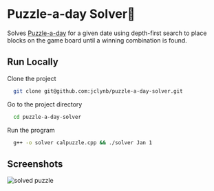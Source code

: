 # Puzzle-a-day Solver🧩

Solves [Puzzle-a-day](https://www.amazon.com/DragonFjord-Puzzle-Day-Original-Challenges/dp/B09BHV12QF?th=1) for a given date using depth-first search to place blocks on the game board until a winning combination is found.


## Run Locally

Clone the project

```bash
  git clone git@github.com:jclynb/puzzle-a-day-solver.git
```

Go to the project directory

```bash
  cd puzzle-a-day-solver
```

Run the program

```bash
  g++ -o solver calpuzzle.cpp && ./solver Jan 1
```


## Screenshots

![solved puzzle](https://m.media-amazon.com/images/I/61CMDUOroNL.jpg)

